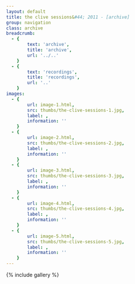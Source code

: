 ```yaml
---
layout: default
title: the clive sessions&#44; 2011 - [archive]
group: navigation
class: archive
breadcrumb:
  - {
  		text: 'archive',
  		title: 'archive',
  		url: '../..'
	}
  - {
  		text: 'recordings',
  		title: 'recordings',
  		url: '..'
	}
images:
  - {
		url: image-1.html, 
		src: thumbs/the-clive-sessions-1.jpg,
		label: ,
		information: ''
	}
  - {
		url: image-2.html, 
		src: thumbs/the-clive-sessions-2.jpg,
		label: ,
		information: ''
	}
  - {
		url: image-3.html, 
		src: thumbs/the-clive-sessions-3.jpg,
		label: ,
		information: ''
	}
  - {
		url: image-4.html, 
		src: thumbs/the-clive-sessions-4.jpg,
		label: ,
		information: ''
	}
  - {
		url: image-5.html, 
		src: thumbs/the-clive-sessions-5.jpg,
		label: ,
		information: ''
	}
---
```


{% include gallery %}
